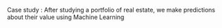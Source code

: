 Case study : After studying a portfolio of real estate, we make predictions about their value using Machine Learning
